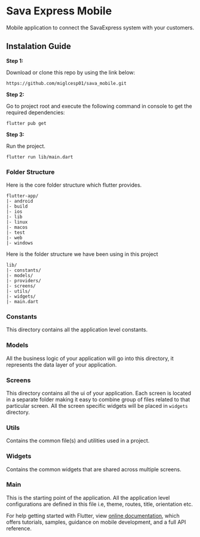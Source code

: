 # Sava Express Mobile

Mobile application to connect the SavaExpress system with your customers.

## Instalation Guide

**Step 1:**

Download or clone this repo by using the link below:

```
https://github.com/miglcesp01/sava_mobile.git
```

**Step 2:**

Go to project root and execute the following command in console to get the required dependencies: 

```
flutter pub get 
```

**Step 3:**

Run the project.
```
flutter run lib/main.dart 
```

### Folder Structure
Here is the core folder structure which flutter provides.

```
flutter-app/
|- android
|- build
|- ios
|- lib
|- linux
|- macos
|- test
|- web
|- windows
```

Here is the folder structure we have been using in this project

```
lib/
|- constants/
|- models/
|- providers/
|- screens/
|- utils/
|- widgets/
|- main.dart
```

### Constants

This directory contains all the application level constants.

### Models

All the business logic of your application will go into this directory, it represents the data layer of your application.

### Screens

This directory contains all the ui of your application. Each screen is located in a separate folder making it easy to combine group of files related to that particular screen. All the screen specific widgets will be placed in `widgets` directory.

### Utils

Contains the common file(s) and utilities used in a project.

### Widgets

Contains the common widgets that are shared across multiple screens.

### Main

This is the starting point of the application. All the application level configurations are defined in this file i.e, theme, routes, title, orientation etc.

For help getting started with Flutter, view
[online documentation](https://flutter.dev/docs), which offers tutorials,
samples, guidance on mobile development, and a full API reference.
